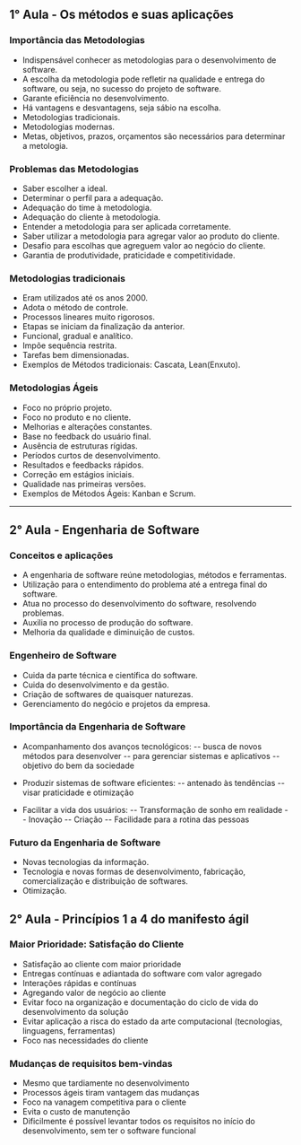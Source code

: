## 1° Aula - Os métodos e suas aplicações

### Importância das Metodologias

- Indispensável conhecer as metodologias para o desenvolvimento de software.
- A escolha da metodologia pode refletir na qualidade e entrega do software, ou seja, no sucesso do projeto de software.
- Garante eficiência no desenvolvimento.
- Há vantagens e desvantagens, seja sábio na escolha.
- Metodologias tradicionais.
- Metodologias modernas.
- Metas, objetivos, prazos, orçamentos são necessários para determinar a metologia.

### Problemas das Metodologias

- Saber escolher a ideal.
- Determinar o perfil para a adequação.
- Adequação do time à metodologia.
- Adequação do cliente à metodologia.
- Entender a metodologia para ser aplicada corretamente.
- Saber utilizar a metodologia para agregar valor ao produto do cliente.
- Desafio para escolhas que agreguem valor ao negócio do cliente.
- Garantia de produtividade, praticidade e competitividade.

### Metodologias tradicionais

- Eram utilizados até os anos 2000.
- Adota o método de controle.
- Processos lineares muito rigorosos.
- Etapas se iniciam da finalização da anterior.
- Funcional, gradual e analítico.
- Impõe sequência restrita.
- Tarefas bem dimensionadas.
- Exemplos de Métodos tradicionais: Cascata, Lean(Enxuto).

### Metodologias Ágeis

- Foco no próprio projeto.
- Foco no produto e no cliente.
- Melhorias e alterações constantes.
- Base no feedback do usuário final.
- Ausência de estruturas rígidas.
- Períodos curtos de desenvolvimento.
- Resultados e feedbacks rápidos.
- Correção em estágios iniciais.
- Qualidade nas primeiras versões.
- Exemplos de Métodos Ágeis: Kanban e Scrum.

---

## 2° Aula - Engenharia de Software

### Conceitos e aplicações

- A engenharia de software reúne metodologias, métodos e ferramentas.
- Utilização para o entendimento do problema até a entrega final do software.
- Atua no processo do desenvolvimento do software, resolvendo problemas.
- Auxilia no processo de produção do software.
- Melhoria da qualidade e diminuição de custos.

### Engenheiro de Software

- Cuida da parte técnica e científica do software.
- Cuida do desenvolvimento e da gestão.
- Criação de softwares de quaisquer naturezas.
- Gerenciamento do negócio e projetos da empresa.

### Importância da Engenharia de Software

- Acompanhamento dos avanços tecnológicos:
-- busca de novos métodos para desenvolver
-- para gerenciar sistemas e aplicativos
-- objetivo do bem da sociedade

- Produzir sistemas de software eficientes:
-- antenado às tendências
-- visar praticidade e otimização

- Facilitar a vida dos usuários:
-- Transformação de sonho em realidade
-- Inovação
-- Criação
-- Facilidade para a rotina das pessoas

### Futuro da Engenharia de Software

- Novas tecnologias da informação.
- Tecnologia e novas formas de desenvolvimento, fabricação, comercialização e distribuição de softwares.
- Otimização.

## 2° Aula - Princípios 1 a 4 do manifesto ágil

### Maior Prioridade: Satisfação do Cliente

- Satisfação ao cliente com maior prioridade
- Entregas contínuas e adiantada do software com valor agregado
- Interações rápidas e contínuas
- Agregando valor de negócio ao cliente
- Evitar foco na organização e documentação do ciclo de vida do desenvolvimento da solução
- Evitar aplicação a risca do estado da arte computacional (tecnologias, linguagens, ferramentas)
- Foco nas necessidades do cliente

### Mudanças de requisitos bem-vindas

- Mesmo que tardiamente no desenvolvimento
- Processos ágeis tiram vantagem das mudanças
- Foco na vanagem competitiva para o cliente
- Evita o custo de manutenção
- Dificilmente é possível levantar todos os requisitos no início do desenvolvimento, sem ter o software funcional

